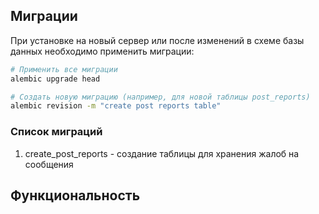 ## Миграции

При установке на новый сервер или после изменений в схеме базы данных необходимо применить миграции:

```bash
# Применить все миграции
alembic upgrade head

# Создать новую миграцию (например, для новой таблицы post_reports)
alembic revision -m "create post reports table"
```

### Список миграций

1. create_post_reports - создание таблицы для хранения жалоб на сообщения

## Функциональность 